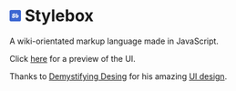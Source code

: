 # <img src="public/assets/logo.svg" alt="Logo" width="20"/> Stylebox
A wiki-orientated markup language made in JavaScript.

Click [here](https://zhyov.github.io/Stylebox/layout.html) for a preview of the UI.

Thanks to [Demystifying Desing](https://www.youtube.com/@DemystifyingDesign) for his amazing [UI design](https://www.youtube.com/watch?v=dGeH3FflBWA).